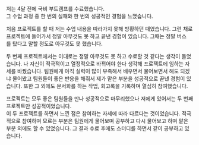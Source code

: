 저는 4달 전에 국비 부트캠프를 수료했습니다.  
그 수업 과정 중 한 번의 실패와 한 번의 성공적인 경험을 느꼈습니다.  
  
처음 프로젝트를 할 때 저는 수업 내용을 따라가지 못해 방황하던 때였습니다. 그런 채로 프로젝트에 들어가서 정말 아무것도 못 하고 끝낸 경험이 있습니다. 그때는 정말 버스를 탔다고 말할 정도로 아무것도 못 했습니다.  
  
두 번째 프로젝트에서는 이대로는 정말 아무것도 못 하고 수료할 것 같다는 생각이 들었습니다. 나 자신이 적극적이고 열정적으로 바뀌어야 한다 생각해 프로젝트에 임하는 자세를 바꿨습니다. 팀원에게 아직 실력이 많이 부족해서 배우면서 물어보면서 해도 되겠냐 물어봤고 팀원들이 좋은 반응을 해줘서 제가 맡은 부분을 성공적으로 끝낸 경험이 있습니다. 또한 그 외에도 문서화를 하는 작업, 회고록을 기록하며 열심히 참여했습니다.  
  
프로젝트는 모두 좋은 팀원들을 만나 성공적으로 마무리했으나 저에게 있어서는 두 번째 프로젝트만 성공적이었습니다.  
이 두 프로젝트를 하면서 느낀 점은 참여하는 자세에 따라 다르다는 것이었습니다. 적극적으로 참여하며 모르는 부분은 팀원에게 물어보며 공부하고 다시 물어보고 하며 맡은 부분 외에도 할 수 있었습니다. 그 결과 수료 후에도 스터디를 하면서 같이 공부하고 있습니다.